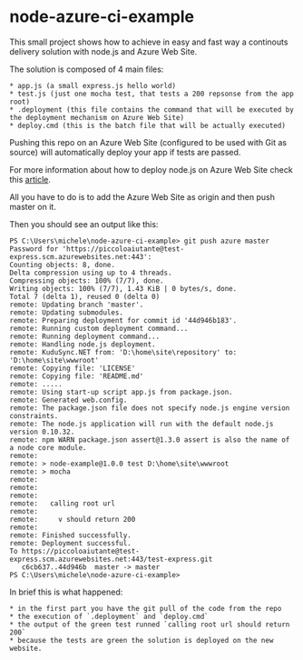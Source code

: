 # node-azure-ci-example
This small project shows how to achieve in easy and fast way a continouts delivery solution with node.js and Azure Web Site. 

The solution is composed of 4 main files:

    * app.js (a small express.js hello world)
    * test.js (just one mocha test, that tests a 200 repsonse from the app root)
    * .deployment (this file contains the command that will be executed by the deployment mechanism on Azure Web Site)
    * deploy.cmd (this is the batch file that will be actually executed)

Pushing this repo on an Azure Web Site (configured to be used with Git as source) will automatically deploy your app if tests are passed.

For more information about how to deploy node.js on Azure Web Site check this [article](http://azure.microsoft.com/en-us/documentation/articles/web-sites-nodejs-develop-deploy-mac/).

All you have to do is to add the Azure Web Site as origin and then push master on it.

Then you should see an output like this:

```console
PS C:\Users\michele\node-azure-ci-example> git push azure master
Password for 'https://piccoloaiutante@test-express.scm.azurewebsites.net:443':
Counting objects: 8, done.
Delta compression using up to 4 threads.
Compressing objects: 100% (7/7), done.
Writing objects: 100% (7/7), 1.43 KiB | 0 bytes/s, done.
Total 7 (delta 1), reused 0 (delta 0)
remote: Updating branch 'master'.
remote: Updating submodules.
remote: Preparing deployment for commit id '44d946b183'.
remote: Running custom deployment command...
remote: Running deployment command...
remote: Handling node.js deployment.
remote: KuduSync.NET from: 'D:\home\site\repository' to: 'D:\home\site\wwwroot'
remote: Copying file: 'LICENSE'
remote: Copying file: 'README.md'
remote: .....
remote: Using start-up script app.js from package.json.
remote: Generated web.config.
remote: The package.json file does not specify node.js engine version constraints.
remote: The node.js application will run with the default node.js version 0.10.32.
remote: npm WARN package.json assert@1.3.0 assert is also the name of a node core module.
remote:
remote: > node-example@1.0.0 test D:\home\site\wwwroot
remote: > mocha
remote:
remote:
remote:
remote:   calling root url
remote:
remote:     v should return 200
remote:
remote: Finished successfully.
remote: Deployment successful.
To https://piccoloaiutante@test-express.scm.azurewebsites.net:443/test-express.git
   c6cb637..44d946b  master -> master
PS C:\Users\michele\node-azure-ci-example>
```
In brief this is what happened:

    * in the first part you have the git pull of the code from the repo 
    * the execution of `.deployment` and `deploy.cmd`
    * the output of the green test runned `calling root url should return 200`
    * because the tests are green the solution is deployed on the new website.


